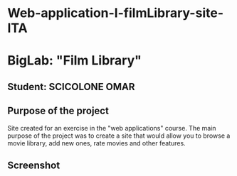 # Web-application-I-filmLibrary-site-ITA

# BigLab: "Film Library"
## Student: SCICOLONE OMAR 

## Purpose of the project
Site created for an exercise in the "web applications" course. The main purpose of the project was to create a site that would allow you to browse a movie library, add new ones, rate movies and other features.
## Screenshot
